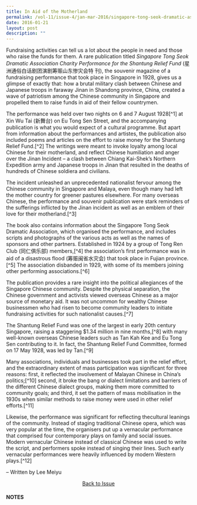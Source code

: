 ```yaml
---
title: In Aid of the Motherland
permalink: /vol-11/issue-4/jan-mar-2016/singapore-tong-seok-dramatic-association-charity
date: 2016-01-21
layout: post
description: ""
---
```

Fundraising activities can tell us a lot about the people in need and those who raise the funds for them. A rare publication titled *Singapore Tong Seok Dramatic Association Charity Performance for the Shantung Relief Fund* (星洲通俗白话剧团演剧筹赈山东惨灾会特 刊), the souvenir magazine of a fundraising performance that took place in Singapore in 1928, gives us a glimpse of exactly that: how a brutal military clash between Chinese and Japanese troops in faraway Jinan in Shandong province, China, created a wave of patriotism among the Chinese community in Singapore and propelled them to raise funds in aid of their fellow countrymen.

The performance was held over two nights on 6 and 7 August 1928[^1] at Xin Wu Tai (新舞台) on Eu Tong Sen Street, and the accompanying publication is what you would expect of a cultural programme. But apart from information about the performances and artistes, the publication also included poems and articles on the effort to raise money for the Shantung Relief Fund.[^2] The writings were meant to invoke loyalty among local Chinese for their motherland, and reflect Chinese humiliation and anger over the Jinan Incident – a clash between Chiang Kai-Shek’s Northern Expedition army and Japanese troops in Jinan that resulted in the deaths of hundreds of Chinese soldiera and civilians.

The incident unleashed an unprecedented nationalist fervour among the Chinese community in Singapore and Malaya, even though many had left the mother country for greener pastures elsewhere. For many overseas Chinese, the performance and souvenir publication were stark reminders of the sufferings inflicted by the Jinan incident as well as an emblem of their love for their motherland.[^3]

The book also contains information about the Singapore Tong Seok Dramatic Association, which organised the performance, and includes scripts and photographs of the various acts as well as the names of sponsors and other partners. Established in 1924 by a group of Tong Ren Club (同仁俱乐部) members,[^4] the association’s first performance was in aid of a disastrous flood (筹赈闽省水灾会) that took place in Fujian province.[^5] The association disbanded in 1929, with some of its members joining other performing associations.[^6]

The publication provides a rare insight into the political allegiances of the Singapore Chinese community. Despite the physical separation, the Chinese government and activists viewed overseas Chinese as a major source of monetary aid. It was not uncommon for wealthy Chinese businessmen who had risen to become community leaders to initiate fundraising activities for such nationalist causes.[^7]

The Shantung Relief Fund was one of the largest in early 20th century Singapore, raising a staggering $1.34 million in nine months,[^8] with many well-known overseas Chinese leaders such as Tan Kah Kee and Eu Tong Sen contributing to it. In fact, the Shantung Relief Fund Committee, formed on 17 May 1928, was led by Tan.[^9]

Many associations, individuals and businesses took part in the relief effort, and the extraordinary extent of mass participation was significant for three reasons: first, it reflected the involvement of Malayan Chinese in China’s politics;[^10] second, it broke the bang or dialect limitations and barriers of the different Chinese dialect groups, making them more committed to community goals; and third, it set the pattern of mass mobilisation in the 1930s when similar methods to raise money were used in other relief efforts.[^11]

Likewise, the performance was significant for reflecting thecultural leanings of the community. Instead of staging traditional Chinese opera, which was very popular at the time, the organisers put up a vernacular performance that comprised four contemporary plays on family and social issues. Modern vernacular Chinese instead of classical Chinese was used to write the script, and performers spoke instead of singing their lines. Such early vernacular performances were heavily influenced by modern Western plays.[^12]

– Written by Lee Meiyu

<a href="/vol-11/issue-4/jan-mar-2016/"><center>Back to Issue</center></a>

#### **NOTES**